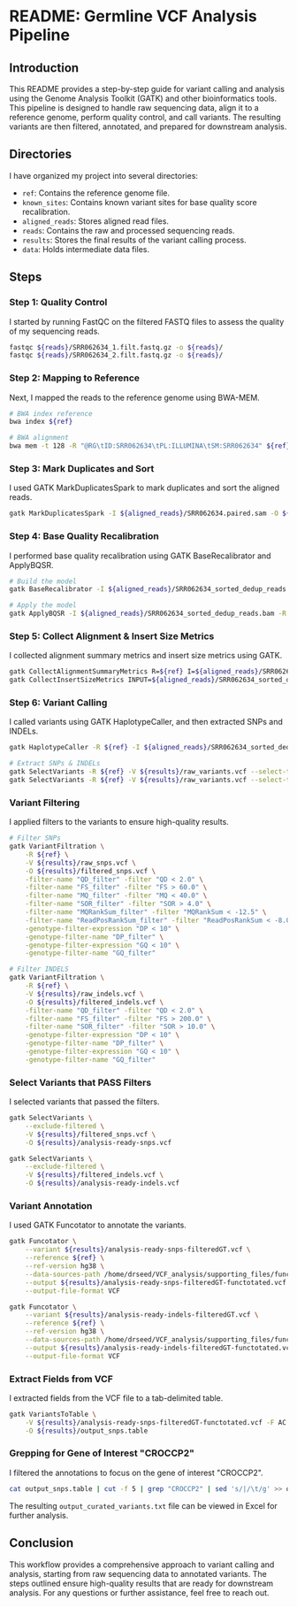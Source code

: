 # README: Germline VCF Analysis Pipeline

## Introduction

This README provides a step-by-step guide for variant calling and analysis using the Genome Analysis Toolkit (GATK) and other bioinformatics tools. This pipeline is designed to handle raw sequencing data, align it to a reference genome, perform quality control, and call variants. The resulting variants are then filtered, annotated, and prepared for downstream analysis.

## Directories

I have organized my project into several directories:

- `ref`: Contains the reference genome file.
- `known_sites`: Contains known variant sites for base quality score recalibration.
- `aligned_reads`: Stores aligned read files.
- `reads`: Contains the raw and processed sequencing reads.
- `results`: Stores the final results of the variant calling process.
- `data`: Holds intermediate data files.

## Steps

### Step 1: Quality Control

I started by running FastQC on the filtered FASTQ files to assess the quality of my sequencing reads.

```bash
fastqc ${reads}/SRR062634_1.filt.fastq.gz -o ${reads}/
fastqc ${reads}/SRR062634_2.filt.fastq.gz -o ${reads}/
```

### Step 2: Mapping to Reference

Next, I mapped the reads to the reference genome using BWA-MEM.

```bash
# BWA index reference
bwa index ${ref}

# BWA alignment
bwa mem -t 128 -R "@RG\tID:SRR062634\tPL:ILLUMINA\tSM:SRR062634" ${ref} ${reads}/SRR062634_1.filt.fastq.gz ${reads}/SRR062634_2.filt.fastq.gz > ${aligned_reads}/SRR062634.paired.sam
```

### Step 3: Mark Duplicates and Sort

I used GATK MarkDuplicatesSpark to mark duplicates and sort the aligned reads.

```bash
gatk MarkDuplicatesSpark -I ${aligned_reads}/SRR062634.paired.sam -O ${aligned_reads}/SRR062634_sorted_dedup_reads.bam
```

### Step 4: Base Quality Recalibration

I performed base quality recalibration using GATK BaseRecalibrator and ApplyBQSR.

```bash
# Build the model
gatk BaseRecalibrator -I ${aligned_reads}/SRR062634_sorted_dedup_reads.bam -R ${ref} --known-sites ${known_sites} -O ${data}/recal_data.table

# Apply the model
gatk ApplyBQSR -I ${aligned_reads}/SRR062634_sorted_dedup_reads.bam -R ${ref} --bqsr-recal-file ${data}/recal_data.table -O ${aligned_reads}/SRR062634_sorted_dedup_bqsr_reads.bam
```

### Step 5: Collect Alignment & Insert Size Metrics

I collected alignment summary metrics and insert size metrics using GATK.

```bash
gatk CollectAlignmentSummaryMetrics R=${ref} I=${aligned_reads}/SRR062634_sorted_dedup_bqsr_reads.bam O=${aligned_reads}/alignment_metrics.txt
gatk CollectInsertSizeMetrics INPUT=${aligned_reads}/SRR062634_sorted_dedup_bqsr_reads.bam OUTPUT=${aligned_reads}/insert_size_metrics.txt HISTOGRAM_FILE=${aligned_reads}/insert_size_hist
```

### Step 6: Variant Calling

I called variants using GATK HaplotypeCaller, and then extracted SNPs and INDELs.

```bash
gatk HaplotypeCaller -R ${ref} -I ${aligned_reads}/SRR062634_sorted_dedup_bqsr_reads.bam -O ${results}/raw_variants.vcf --native-pair-hmm-threads 128

# Extract SNPs & INDELs
gatk SelectVariants -R ${ref} -V ${results}/raw_variants.vcf --select-type SNP -O ${results}/raw_snps.vcf
gatk SelectVariants -R ${ref} -V ${results}/raw_variants.vcf --select-type INDEL -O ${results}/raw_indels.vcf
```

### Variant Filtering

I applied filters to the variants to ensure high-quality results.

```bash
# Filter SNPs
gatk VariantFiltration \
    -R ${ref} \
    -V ${results}/raw_snps.vcf \
    -O ${results}/filtered_snps.vcf \
    -filter-name "QD_filter" -filter "QD < 2.0" \
    -filter-name "FS_filter" -filter "FS > 60.0" \
    -filter-name "MQ_filter" -filter "MQ < 40.0" \
    -filter-name "SOR_filter" -filter "SOR > 4.0" \
    -filter-name "MQRankSum_filter" -filter "MQRankSum < -12.5" \
    -filter-name "ReadPosRankSum_filter" -filter "ReadPosRankSum < -8.0" \
    -genotype-filter-expression "DP < 10" \
    -genotype-filter-name "DP_filter" \
    -genotype-filter-expression "GQ < 10" \
    -genotype-filter-name "GQ_filter"

# Filter INDELS
gatk VariantFiltration \
    -R ${ref} \
    -V ${results}/raw_indels.vcf \
    -O ${results}/filtered_indels.vcf \
    -filter-name "QD_filter" -filter "QD < 2.0" \
    -filter-name "FS_filter" -filter "FS > 200.0" \
    -filter-name "SOR_filter" -filter "SOR > 10.0" \
    -genotype-filter-expression "DP < 10" \
    -genotype-filter-name "DP_filter" \
    -genotype-filter-expression "GQ < 10" \
    -genotype-filter-name "GQ_filter"
```

### Select Variants that PASS Filters

I selected variants that passed the filters.

```bash
gatk SelectVariants \
    --exclude-filtered \
    -V ${results}/filtered_snps.vcf \
    -O ${results}/analysis-ready-snps.vcf

gatk SelectVariants \
    --exclude-filtered \
    -V ${results}/filtered_indels.vcf \
    -O ${results}/analysis-ready-indels.vcf
```

### Variant Annotation

I used GATK Funcotator to annotate the variants.

```bash
gatk Funcotator \
    --variant ${results}/analysis-ready-snps-filteredGT.vcf \
    --reference ${ref} \
    --ref-version hg38 \
    --data-sources-path /home/drseed/VCF_analysis/supporting_files/funcotator/funcotator_dataSources.v1.7.20200521g \
    --output ${results}/analysis-ready-snps-filteredGT-functotated.vcf \
    --output-file-format VCF

gatk Funcotator \
    --variant ${results}/analysis-ready-indels-filteredGT.vcf \
    --reference ${ref} \
    --ref-version hg38 \
    --data-sources-path /home/drseed/VCF_analysis/supporting_files/funcotator/funcotator_dataSources.v1.7.20200521g \
    --output ${results}/analysis-ready-indels-filteredGT-functotated.vcf \
    --output-file-format VCF
```

### Extract Fields from VCF

I extracted fields from the VCF file to a tab-delimited table.

```bash
gatk VariantsToTable \
    -V ${results}/analysis-ready-snps-filteredGT-functotated.vcf -F AC -F AN -F DP -F AF -F FUNCOTATION \
    -O ${results}/output_snps.table
```

### Grepping for Gene of Interest "CROCCP2"

I filtered the annotations to focus on the gene of interest "CROCCP2".

```bash
cat output_snps.table | cut -f 5 | grep "CROCCP2" | sed 's/|/\t/g' >> output_curated_variants.txt
```

The resulting `output_curated_variants.txt` file can be viewed in Excel for further analysis.

## Conclusion

This workflow provides a comprehensive approach to variant calling and analysis, starting from raw sequencing data to annotated variants. The steps outlined ensure high-quality results that are ready for downstream analysis. For any questions or further assistance, feel free to reach out.
